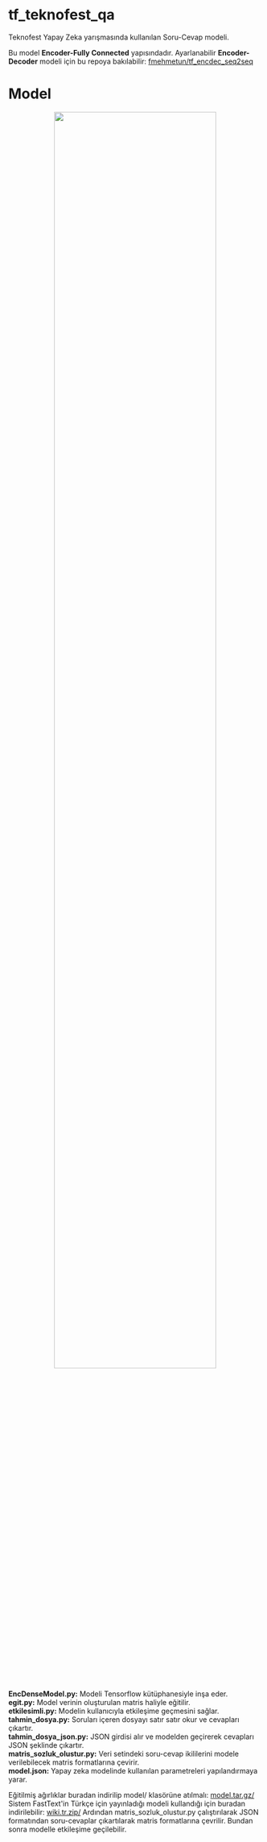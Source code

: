 # tf_teknofest_qa
Teknofest Yapay Zeka yarışmasında kullanılan Soru-Cevap modeli.

Bu model <b>Encoder-Fully Connected</b> yapısındadır. Ayarlanabilir <b>Encoder-Decoder</b> modeli için bu repoya bakılabilir: <a href="https://github.com/fmehmetun/tf_encdec_seq2seq">fmehmetun/tf_encdec_seq2seq</a>

# Model
<p align="center">
<img width="80%" src="img/diyagram.jpg" />
</p align="center">

<b>EncDenseModel.py:</b> Modeli Tensorflow kütüphanesiyle inşa eder.<br>
<b>egit.py:</b> Model verinin oluşturulan matris haliyle eğitilir.<br>
<b>etkilesimli.py:</b> Modelin kullanıcıyla etkileşime geçmesini sağlar.<br>
<b>tahmin_dosya.py:</b> Soruları içeren dosyayı satır satır okur ve cevapları çıkartır.<br>
<b>tahmin_dosya_json.py:</b> JSON girdisi alır ve modelden geçirerek cevapları JSON şeklinde çıkartır.<br>
<b>matris_sozluk_olustur.py:</b> Veri setindeki soru-cevap ikililerini modele verilebilecek matris formatlarına çevirir.<br>
<b>model.json:</b> Yapay zeka modelinde kullanılan parametreleri yapılandırmaya yarar.<br>

Eğitilmiş ağırlıklar buradan indirilip model/ klasörüne atılmalı: <a href="https://drive.google.com/file/d/10OLvPVGFnJXW6k1HWNtIkOSjf_uDq5cQ/view">model.tar.gz/</a>
Sistem FastText'in Türkçe için yayınladığı modeli kullandığı için buradan indirilebilir: <a href="https://s3-us-west-1.amazonaws.com/fasttext-vectors/wiki.tr.zip">wiki.tr.zip/</a>
Ardından matris_sozluk_olustur.py çalıştırılarak JSON formatından soru-cevaplar çıkartılarak matris formatlarına çevrilir.
Bundan sonra modelle etkileşime geçilebilir.
